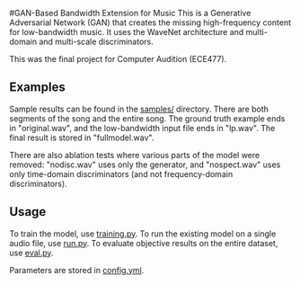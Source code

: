 #GAN-Based Bandwidth Extension for Music
This is a Generative Adversarial Network (GAN) that creates the missing high-frequency content
for low-bandwidth music. It uses the WaveNet architecture and multi-domain and multi-scale
discriminators.

This was the final project for Computer Audition (ECE477).

## Examples
Sample results can be found in the [samples/](samples/) directory. There are both segments of
the song and the entire song. The ground truth example ends in "original.wav", and the
low-bandwidth input file ends in "lp.wav". The final result is stored in "fullmodel.wav".

There are also ablation tests where various parts of the model were removed: "nodisc.wav"
uses only the generator, and "nospect.wav" uses only time-domain discriminators (and not
frequency-domain discriminators).

## Usage
To train the model, use [training.py](training.py). To run the existing model on a single
audio file, use [run.py](run.py). To evaluate objective results on the entire dataset, use 
[eval.py](eval.py).

Parameters are stored in [config.yml](config.yml).
